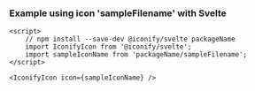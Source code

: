 ### Example using icon 'sampleFilename' with Svelte

```svelte
<script>
    // npm install --save-dev @iconify/svelte packageName
    import IconifyIcon from '@iconify/svelte';
    import sampleIconName from 'packageName/sampleFilename';
</script>

<IconifyIcon icon={sampleIconName} />
```
